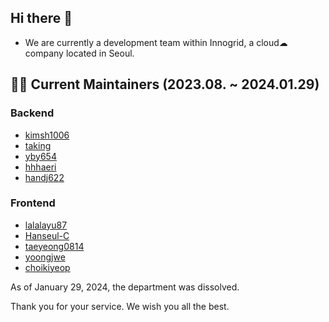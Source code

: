 ## Hi there 👋
 - We are currently a development team within Innogrid, a cloud☁ company located in Seoul.

## 🙋‍♀️ Current Maintainers (2023.08. ~ 2024.01.29)

### Backend
- [kimsh1006](https://github.com/kimsh1006)
- [taking](https://github.com/taking)
- [yby654](https://github.com/yby654)
- [hhhaeri](https://github.com/hhhaeri)
- [handj622](https://github.com/handj622)

### Frontend
- [lalalayu87](https://github.com/lalalayu87)
- [Hanseul-C](https://github.com/Hanseul-C)
- [taeyeong0814](https://github.com/taeyeong0814)
- [yoongjwe](https://github.com/yoongjwe)
- [choikiyeop](https://github.com/choikiyeop)

As of January 29, 2024, the department was dissolved.

Thank you for your service.
We wish you all the best.
